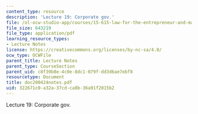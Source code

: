 ```yaml
---
content_type: resource
description: 'Lecture 19: Corporate gov.'
file: /ol-ocw-studio-app/courses/15-615-law-for-the-entrepreneur-and-manager-spring-2003/322671c0a32a37cdca8b36a91f2015b2_doc200424notes.pdf
file_size: 643219
file_type: application/pdf
learning_resource_types:
- Lecture Notes
license: https://creativecommons.org/licenses/by-nc-sa/4.0/
ocw_type: OCWFile
parent_title: Lecture Notes
parent_type: CourseSection
parent_uid: c8f39b8e-4c0e-8dc1-079f-dd3d6ae7ebf8
resourcetype: Document
title: doc200424notes.pdf
uid: 322671c0-a32a-37cd-ca8b-36a91f2015b2
---
```

Lecture 19: Corporate gov.